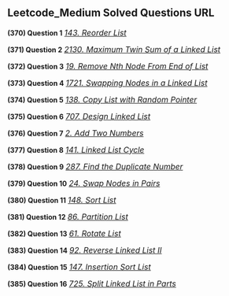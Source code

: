 ## Leetcode_Medium Solved Questions URL

**(370) Question 1** <a href="https://leetcode.com/problems/reorder-list/submissions/1164732361/" target="_blank" style="font-size: 16px;dispaly:inline-block;">_143. Reorder List_</a> <br/>

**(371) Question 2** <a href="https://leetcode.com/problems/maximum-twin-sum-of-a-linked-list/submissions/1167832592/" target="_blank" style="font-size: 16px;dispaly:inline-block;">_2130. Maximum Twin Sum of a Linked List_</a> <br/>

**(372) Question 3** <a href="https://leetcode.com/problems/remove-nth-node-from-end-of-list/submissions/1164748715/" target="_blank" style="font-size: 16px;dispaly:inline-block;">_19. Remove Nth Node From End of List_</a> <br/>

**(373) Question 4** <a href="https://leetcode.com/problems/swapping-nodes-in-a-linked-list/submissions/1167812706/" target="_blank" style="font-size: 16px;dispaly:inline-block;">_1721. Swapping Nodes in a Linked List_</a> <br/>

**(374) Question 5** <a href="https://leetcode.com/problems/copy-list-with-random-pointer/submissions/1168920226/" target="_blank" style="font-size: 16px;dispaly:inline-block;">_138. Copy List with Random Pointer_</a> <br/>

**(375) Question 6** <a href="https://leetcode.com/problems/design-linked-list/submissions/1172461449/" target="_blank" style="font-size: 16px;dispaly:inline-block;">_707. Design Linked List_</a> <br/>

**(376) Question 7** <a href="https://leetcode.com/problems/add-two-numbers/submissions/1169121755/" target="_blank" style="font-size: 16px;dispaly:inline-block;">_2. Add Two Numbers_</a> <br/>

**(377) Question 8** <a href="https://leetcode.com/problems/linked-list-cycle/submissions/1164104935/" target="_blank" style="font-size: 16px;dispaly:inline-block;">_141. Linked List Cycle_</a> <br/>

**(378) Question 9** <a href="https://leetcode.com/problems/find-the-duplicate-number/submissions/1174999148/" target="_blank" style="font-size: 16px;dispaly:inline-block;">_287. Find the Duplicate Number_</a> <br/>

**(379) Question 10** <a href="https://leetcode.com/problems/swap-nodes-in-pairs/submissions/1169740827/" target="_blank" style="font-size: 16px;dispaly:inline-block;">_24. Swap Nodes in Pairs_</a> <br/>

**(380) Question 11** <a href="https://leetcode.com/problems/sort-list/submissions/1171303006/" target="_blank" style="font-size: 16px;dispaly:inline-block;">_148. Sort List_</a> <br/>

**(381) Question 12** <a href="https://leetcode.com/problems/partition-list/submissions/1170561266/" target="_blank" style="font-size: 16px;dispaly:inline-block;">_86. Partition List_</a> <br/>

**(382) Question 13** <a href="https://leetcode.com/problems/rotate-list/submissions/1166036572/" target="_blank" style="font-size: 16px;dispaly:inline-block;">_61. Rotate List_</a> <br/>

**(383) Question 14** <a href="https://leetcode.com/problems/reverse-linked-list-ii/submissions/1167103929/" target="_blank" style="font-size: 16px;dispaly:inline-block;">_92. Reverse Linked List II_</a> <br/>

**(384) Question 15** <a href="https://leetcode.com/problems/insertion-sort-list/submissions/1171337014/" target="_blank" style="font-size: 16px;dispaly:inline-block;">_147. Insertion Sort List_</a> <br/>

**(385) Question 16** <a href="https://leetcode.com/problems/split-linked-list-in-parts/submissions/1170687475/" target="_blank" style="font-size: 16px;dispaly:inline-block;">_725. Split Linked List in Parts_</a> <br/>